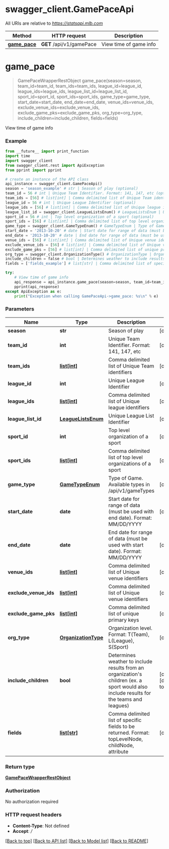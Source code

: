# swagger_client.GamePaceApi

All URIs are relative to *https://statsapi.mlb.com*

Method | HTTP request | Description
------------- | ------------- | -------------
[**game_pace**](GamePaceApi.md#game_pace) | **GET** /api/v1/gamePace | View time of game info

# **game_pace**
> GamePaceWrapperRestObject game_pace(season=season, team_id=team_id, team_ids=team_ids, league_id=league_id, league_ids=league_ids, league_list_id=league_list_id, sport_id=sport_id, sport_ids=sport_ids, game_type=game_type, start_date=start_date, end_date=end_date, venue_ids=venue_ids, exclude_venue_ids=exclude_venue_ids, exclude_game_pks=exclude_game_pks, org_type=org_type, include_children=include_children, fields=fields)

View time of game info

### Example
```python
from __future__ import print_function
import time
import swagger_client
from swagger_client.rest import ApiException
from pprint import pprint

# create an instance of the API class
api_instance = swagger_client.GamePaceApi()
season = 'season_example' # str | Season of play (optional)
team_id = 56 # int | Unique Team Identifier. Format: 141, 147, etc (optional)
team_ids = [56] # list[int] | Comma delimited list of Unique Team identifiers (optional)
league_id = 56 # int | Unique League Identifier (optional)
league_ids = [56] # list[int] | Comma delimited list of Unique league identifiers (optional)
league_list_id = swagger_client.LeagueListsEnum() # LeagueListsEnum | Unique League List Identifier (optional)
sport_id = 56 # int | Top level organization of a sport (optional)
sport_ids = [56] # list[int] | Comma delimited list of top level organizations of a sport (optional)
game_type = swagger_client.GameTypeEnum() # GameTypeEnum | Type of Game. Available types in /api/v1/gameTypes (optional)
start_date = '2013-10-20' # date | Start date for range of data (must be used with end date). Format: MM/DD/YYYY (optional)
end_date = '2013-10-20' # date | End date for range of data (must be used with start date). Format: MM/DD/YYYY (optional)
venue_ids = [56] # list[int] | Comma delimited list of Unique venue identifiers (optional)
exclude_venue_ids = [56] # list[int] | Comma delimited list of Unique venue identifiers (optional)
exclude_game_pks = [56] # list[int] | Comma delimited list of unique primary keys (optional)
org_type = swagger_client.OrganizationType() # OrganizationType | Organization level. Format: T(Team), L(League), S(Sport) (optional)
include_children = false # bool | Determines weather to include results from an organization's children (ex. a sport would also include results for the teams and leagues) (optional) (default to false)
fields = ['fields_example'] # list[str] | Comma delimited list of specific fields to be returned. Format: topLevelNode, childNode, attribute (optional)

try:
    # View time of game info
    api_response = api_instance.game_pace(season=season, team_id=team_id, team_ids=team_ids, league_id=league_id, league_ids=league_ids, league_list_id=league_list_id, sport_id=sport_id, sport_ids=sport_ids, game_type=game_type, start_date=start_date, end_date=end_date, venue_ids=venue_ids, exclude_venue_ids=exclude_venue_ids, exclude_game_pks=exclude_game_pks, org_type=org_type, include_children=include_children, fields=fields)
    pprint(api_response)
except ApiException as e:
    print("Exception when calling GamePaceApi->game_pace: %s\n" % e)
```

### Parameters

Name | Type | Description  | Notes
------------- | ------------- | ------------- | -------------
 **season** | **str**| Season of play | [optional] 
 **team_id** | **int**| Unique Team Identifier. Format: 141, 147, etc | [optional] 
 **team_ids** | [**list[int]**](int.md)| Comma delimited list of Unique Team identifiers | [optional] 
 **league_id** | **int**| Unique League Identifier | [optional] 
 **league_ids** | [**list[int]**](int.md)| Comma delimited list of Unique league identifiers | [optional] 
 **league_list_id** | [**LeagueListsEnum**](.md)| Unique League List Identifier | [optional] 
 **sport_id** | **int**| Top level organization of a sport | [optional] 
 **sport_ids** | [**list[int]**](int.md)| Comma delimited list of top level organizations of a sport | [optional] 
 **game_type** | [**GameTypeEnum**](.md)| Type of Game. Available types in /api/v1/gameTypes | [optional] 
 **start_date** | **date**| Start date for range of data (must be used with end date). Format: MM/DD/YYYY | [optional] 
 **end_date** | **date**| End date for range of data (must be used with start date). Format: MM/DD/YYYY | [optional] 
 **venue_ids** | [**list[int]**](int.md)| Comma delimited list of Unique venue identifiers | [optional] 
 **exclude_venue_ids** | [**list[int]**](int.md)| Comma delimited list of Unique venue identifiers | [optional] 
 **exclude_game_pks** | [**list[int]**](int.md)| Comma delimited list of unique primary keys | [optional] 
 **org_type** | [**OrganizationType**](.md)| Organization level. Format: T(Team), L(League), S(Sport) | [optional] 
 **include_children** | **bool**| Determines weather to include results from an organization&#x27;s children (ex. a sport would also include results for the teams and leagues) | [optional] [default to false]
 **fields** | [**list[str]**](str.md)| Comma delimited list of specific fields to be returned. Format: topLevelNode, childNode, attribute | [optional] 

### Return type

[**GamePaceWrapperRestObject**](GamePaceWrapperRestObject.md)

### Authorization

No authorization required

### HTTP request headers

 - **Content-Type**: Not defined
 - **Accept**: */*

[[Back to top]](#) [[Back to API list]](../README.md#documentation-for-api-endpoints) [[Back to Model list]](../README.md#documentation-for-models) [[Back to README]](../README.md)

